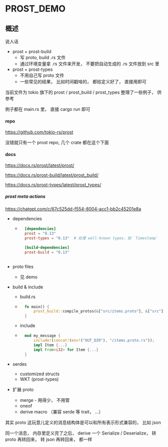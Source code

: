# PROST_DEMO

## 概述

说人话

- prost + prost-build
    - 写 proto, build .rs 文件
    - 通过环境变量拿 .rs 文件来开发， 不要把自动生成的 .rs 文件放到 src 里
- prost + prost-types
    - 不用自己写 proto 文件
    - 一些常见的结果， 比如时间戳啥的， 都给定义好了， 直接用即可



当前文件为 tokio 旗下的 prost / prost_build / prost_types 整理了一些例子， 供参考

例子都在 main.rs 里， 直接 cargo run 即可



#### repo

https://github.com/tokio-rs/prost

没错就只有一个 prost repo, 几个 crate 都在这个下面



#### docs

https://docs.rs/prost/latest/prost/

https://docs.rs/prost-build/latest/prost_build/

https://docs.rs/prost-types/latest/prost_types/





##### prost meta actions

https://chatgpt.com/c/67c525dd-f554-8004-acc1-bb2c45201e8a

- dependencies

    - ```toml
        [dependencies]
        prost = "0.13"
        prost-types = "0.13"  # 处理 well-known types，如 `Timestamp`
        
        [build-dependencies]
        prost-build = "0.13"
        
        ```

- proto files

    - 见 demo

- build & include

    - build.rs

    - ```rust
        fn main() {
            prost_build::compile_protos(&["src/items.proto"], &["src"]).unwrap();
        }
        ```

    - include

    - ```rust
        mod my_message {
            include!(concat!(env!("OUT_DIR"), "/items.proto.rs"));
            impl Item {...}
            impl From<i32> for Item {...}
        }
        ```

- serdes

    - customized structs
    - WKT (prost-types)

- 扩展 proto

    - merge - 用得少， 不用管
    - oneof
    - derive macro （兼容 serde 等 trait， ...）



其实 proto 这玩意儿定义的消息结构体是可以和所有表示形式兼容的， 比如 json



同一个消息， 内存里定义完了之后， derive 一个 Serialize / Deserialize， 转 proto 再转回来， 转 json 再转回来， 都一样



